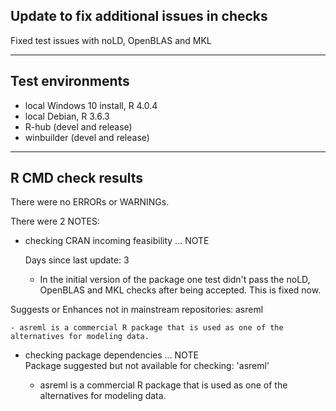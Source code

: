 ## Update to fix additional issues in checks

Fixed test issues with noLD, OpenBLAS and MKL

----

## Test environments

* local Windows 10 install, R 4.0.4
* local Debian, R 3.6.3
* R-hub (devel and release)
* winbuilder (devel and release)

----

## R CMD check results

There were no ERRORs or WARNINGs.

There were 2 NOTES:

  * checking CRAN incoming feasibility ... NOTE    
  
       Days since last update: 3
       
    - In the initial version of the package one test didn't pass the noLD, OpenBLAS and MKL checks after being accepted. This is fixed now.
   
   Suggests or Enhances not in mainstream repositories:
     asreml

    - asreml is a commercial R package that is used as one of the alternatives for modeling data.

  * checking package dependencies ... NOTE  
    Package suggested but not available for checking: 'asreml'
    
    - asreml is a commercial R package that is used as one of the alternatives
    for modeling data.

